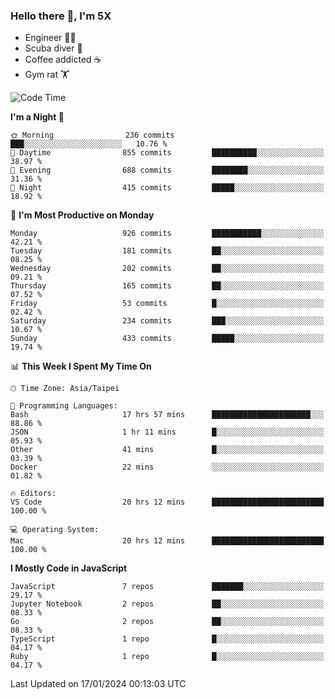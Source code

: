 ### Hello there 👋, I'm 5X

* Engineer 👨‍💻
* Scuba diver 🤿
* Coffee addicted ☕️
* Gym rat 🏋️

<!--START_SECTION:waka-->
![Code Time](http://img.shields.io/badge/Code%20Time-755%20hrs%2024%20mins-blue)

**I'm a Night 🦉** 

```text
🌞 Morning                236 commits         ███░░░░░░░░░░░░░░░░░░░░░░   10.76 % 
🌆 Daytime                855 commits         ██████████░░░░░░░░░░░░░░░   38.97 % 
🌃 Evening                688 commits         ████████░░░░░░░░░░░░░░░░░   31.36 % 
🌙 Night                  415 commits         █████░░░░░░░░░░░░░░░░░░░░   18.92 % 
```
📅 **I'm Most Productive on Monday** 

```text
Monday                   926 commits         ███████████░░░░░░░░░░░░░░   42.21 % 
Tuesday                  181 commits         ██░░░░░░░░░░░░░░░░░░░░░░░   08.25 % 
Wednesday                202 commits         ██░░░░░░░░░░░░░░░░░░░░░░░   09.21 % 
Thursday                 165 commits         ██░░░░░░░░░░░░░░░░░░░░░░░   07.52 % 
Friday                   53 commits          █░░░░░░░░░░░░░░░░░░░░░░░░   02.42 % 
Saturday                 234 commits         ███░░░░░░░░░░░░░░░░░░░░░░   10.67 % 
Sunday                   433 commits         █████░░░░░░░░░░░░░░░░░░░░   19.74 % 
```


📊 **This Week I Spent My Time On** 

```text
🕑︎ Time Zone: Asia/Taipei

💬 Programming Languages: 
Bash                     17 hrs 57 mins      ██████████████████████░░░   88.86 % 
JSON                     1 hr 11 mins        █░░░░░░░░░░░░░░░░░░░░░░░░   05.93 % 
Other                    41 mins             █░░░░░░░░░░░░░░░░░░░░░░░░   03.39 % 
Docker                   22 mins             ░░░░░░░░░░░░░░░░░░░░░░░░░   01.82 % 

🔥 Editors: 
VS Code                  20 hrs 12 mins      █████████████████████████   100.00 % 

💻 Operating System: 
Mac                      20 hrs 12 mins      █████████████████████████   100.00 % 
```

**I Mostly Code in JavaScript** 

```text
JavaScript               7 repos             ███████░░░░░░░░░░░░░░░░░░   29.17 % 
Jupyter Notebook         2 repos             ██░░░░░░░░░░░░░░░░░░░░░░░   08.33 % 
Go                       2 repos             ██░░░░░░░░░░░░░░░░░░░░░░░   08.33 % 
TypeScript               1 repo              █░░░░░░░░░░░░░░░░░░░░░░░░   04.17 % 
Ruby                     1 repo              █░░░░░░░░░░░░░░░░░░░░░░░░   04.17 % 
```




 Last Updated on 17/01/2024 00:13:03 UTC
<!--END_SECTION:waka-->
